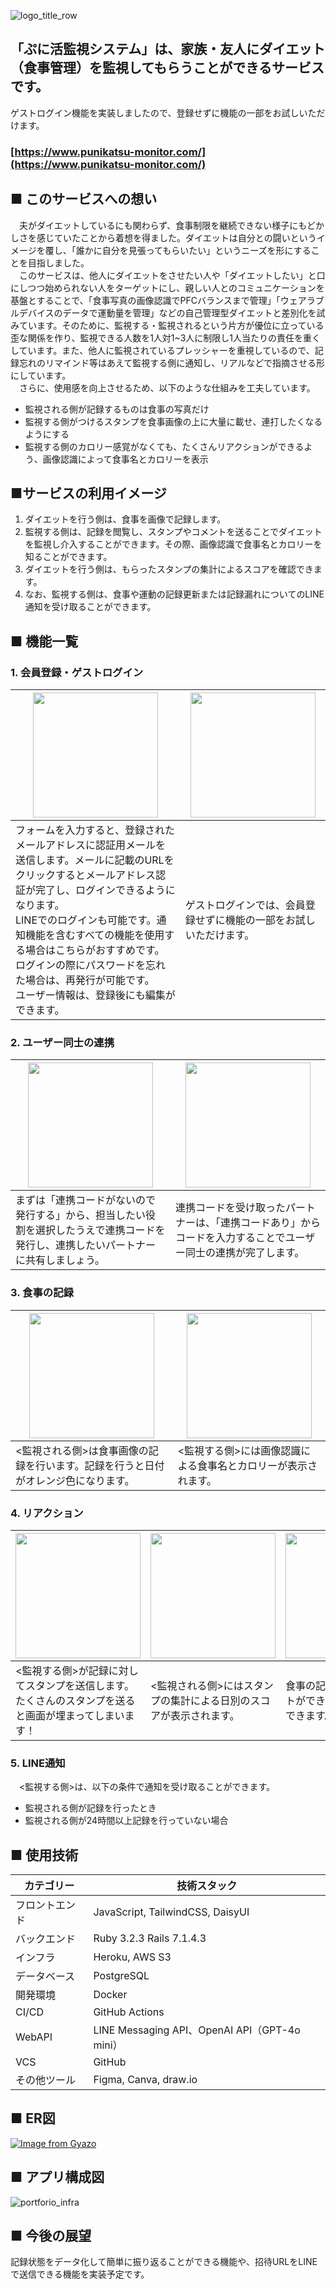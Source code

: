 ![logo_title_row](https://github.com/user-attachments/assets/97371bf0-b5e9-4beb-908d-af11ca61f57a)

## 「ぷに活監視システム」は、家族・友人にダイエット（食事管理）を監視してもらうことができるサービスです。  
ゲストログイン機能を実装しましたので、登録せずに機能の一部をお試しいただけます。  
### [https://www.punikatsu-monitor.com/](https://www.punikatsu-monitor.com/)

## ■ このサービスへの想い  
　夫がダイエットしているにも関わらず、食事制限を継続できない様子にもどかしさを感じていたことから着想を得ました。ダイエットは自分との闘いというイメージを覆し、「誰かに自分を見張ってもらいたい」というニーズを形にすることを目指しました。  
　このサービスは、他人にダイエットをさせたい人や「ダイエットしたい」と口にしつつ始められない人をターゲットにし、親しい人とのコミュニケーションを基盤とすることで、「食事写真の画像認識でPFCバランスまで管理」「ウェアラブルデバイスのデータで運動量を管理」などの自己管理型ダイエットと差別化を試みています。そのために、監視する・監視されるという片方が優位に立っている歪な関係を作り、監視できる人数を1人対1~3人に制限し1人当たりの責任を重くしています。また、他人に監視されているプレッシャーを重視しているので、記録忘れのリマインド等はあえて監視する側に通知し、リアルなどで指摘させる形にしています。  
　さらに、使用感を向上させるため、以下のような仕組みを工夫しています。  
* 監視される側が記録するものは食事の写真だけ  
* 監視する側がつけるスタンプを食事画像の上に大量に載せ、連打したくなるようにする  
* 監視する側のカロリー感覚がなくても、たくさんリアクションができるよう、画像認識によって食事名とカロリーを表示  

## ■サービスの利用イメージ  
1. ダイエットを行う側は、食事を画像で記録します。 
2. 監視する側は、記録を閲覧し、スタンプやコメントを送ることでダイエットを監視し介入することができます。その際、画像認識で食事名とカロリーを知ることができます。
3. ダイエットを行う側は、もらったスタンプの集計によるスコアを確認できます。
4. なお、監視する側は、食事や運動の記録更新または記録漏れについてのLINE通知を受け取ることができます。   

## ■ 機能一覧  
### 1. 会員登録・ゲストログイン

| <img src="https://github.com/user-attachments/assets/d107452e-34b2-4e8e-a023-37258b32af23" width="200"> | <img src="https://github.com/user-attachments/assets/f8a16852-c569-4361-b311-5593582706b1" width="200">  |
| - | - |
| フォームを入力すると、登録されたメールアドレスに認証用メールを送信します。メールに記載のURLをクリックするとメールアドレス認証が完了し、ログインできるようになります。<br>LINEでのログインも可能です。通知機能を含むすべての機能を使用する場合はこちらがおすすめです。<br>ログインの際にパスワードを忘れた場合は、再発行が可能です。<br>ユーザー情報は、登録後にも編集ができます。 | ゲストログインでは、会員登録せずに機能の一部をお試しいただけます。 |  

### 2. ユーザー同士の連携

| <img src="https://github.com/user-attachments/assets/d6968fd1-1e42-4c38-88f8-25b788485d94" width="200"> | <img src="https://github.com/user-attachments/assets/e2c9afb8-5b59-4cdc-9e9e-057b5ebf18c1" width="200">  |
| - | - |
| まずは「連携コードがないので発行する」から、担当したい役割を選択したうえで連携コードを発行し、連携したいパートナーに共有しましょう。 | 連携コードを受け取ったパートナーは、「連携コードあり」からコードを入力することでユーザー同士の連携が完了します。 |  

### 3. 食事の記録

| <img src="https://github.com/user-attachments/assets/0bd2d7e9-01a1-4803-b6e4-235b13e7fe84" width="200"> | <img src="https://github.com/user-attachments/assets/2e4d9381-3a6f-4070-8a19-11364606290c" width="200"> |
| - | - |
| <監視される側>は食事画像の記録を行います。記録を行うと日付がオレンジ色になります。 | <監視する側>には画像認識による食事名とカロリーが表示されます。 |  

### 4. リアクション

| <img src="https://github.com/user-attachments/assets/f36af3ee-37e7-444b-8c65-8f0725364c02" width="200"> | <img src="https://github.com/user-attachments/assets/22395a11-47be-4973-a318-5be6fee10f92" width="200"> | <img src="https://github.com/user-attachments/assets/44cb2f7e-63d7-4f60-a87f-34a67ce80b12" width="200"> |
| - | - | - |
| <監視する側>が記録に対してスタンプを送信します。たくさんのスタンプを送ると画面が埋まってしまいます！ | <監視される側>にはスタンプの集計による日別のスコアが表示されます。 | 食事の記録に対してコメントができ、交流することができます。 |    

### 5. LINE通知
　<監視する側>は、以下の条件で通知を受け取ることができます。  
  - 監視される側が記録を行ったとき
  - 監視される側が24時間以上記録を行っていない場合

## ■ 使用技術  
| カテゴリー | 技術スタック |
| - | - |
| フロントエンド | JavaScript, TailwindCSS, DaisyUI |
| バックエンド | Ruby 3.2.3 Rails 7.1.4.3 |
| インフラ | Heroku, AWS S3 |
| データベース | PostgreSQL |
| 開発環境 | Docker |
| CI/CD | GitHub Actions |
| WebAPI | LINE Messaging API、OpenAI API（GPT-4o mini） |
| VCS | GitHub |
| その他ツール | Figma, Canva, draw.io |

## ■ ER図  
[![Image from Gyazo](https://i.gyazo.com/4d63a1919cd65dcfd5f81d77da62b69e.png)](https://gyazo.com/4d63a1919cd65dcfd5f81d77da62b69e)  

## ■ アプリ構成図  
![portforio_infra](https://github.com/user-attachments/assets/ca83209f-cdf5-4f74-a327-0aefd9e671c6)

## ■ 今後の展望  
  記録状態をデータ化して簡単に振り返ることができる機能や、招待URLをLINEで送信できる機能を実装予定です。  
